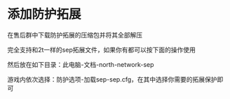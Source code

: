 # 添加防护拓展

在售后群中下载防护拓展的压缩包并将其全部解压

完全支持和2t一样的sep拓展文件，如果你有都可以按下面的操作使用

然后放在如下目录：此电脑-文档-north-network-sep

游戏内依次选择：防护选项-加载sep-sep.cfg，在其中选择你需要的拓展保护即可
